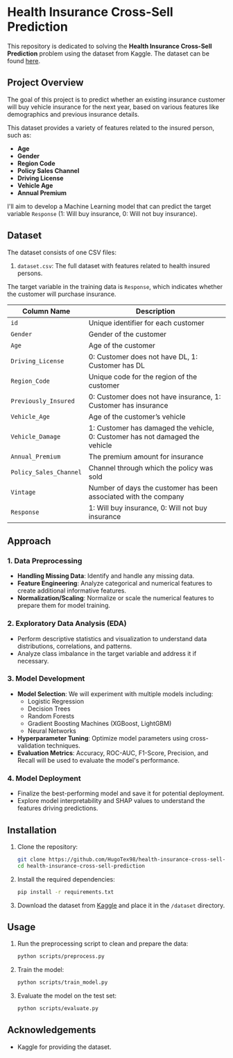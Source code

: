 # Health Insurance Cross-Sell Prediction

This repository is dedicated to solving the **Health Insurance Cross-Sell Prediction** problem using the dataset from Kaggle. The dataset can be found [here](https://www.kaggle.com/datasets/anmolkumar/health-insurance-cross-sell-prediction). 

## Project Overview

The goal of this project is to predict whether an existing insurance customer will buy vehicle insurance for the next year, based on various features like demographics and previous insurance details.

This dataset provides a variety of features related to the insured person, such as:

- **Age**
- **Gender**
- **Region Code**
- **Policy Sales Channel**
- **Driving License**
- **Vehicle Age**
- **Annual Premium** 

I'll aim to develop a Machine Learning model that can predict the target variable `Response` (1: Will buy insurance, 0: Will not buy insurance).

## Dataset

The dataset consists of one CSV files:

1. `dataset.csv`: The full dataset with features related to health insured persons.

The target variable in the training data is `Response`, which indicates whether the customer will purchase insurance.

| Column Name          | Description                                              |
|----------------------|----------------------------------------------------------|
| `id`                 | Unique identifier for each customer                      |
| `Gender`             | Gender of the customer                                   |
| `Age`                | Age of the customer                                      |
| `Driving_License`    | 0: Customer does not have DL, 1: Customer has DL         |
| `Region_Code`        | Unique code for the region of the customer                |
| `Previously_Insured` | 0: Customer does not have insurance, 1: Customer has insurance |
| `Vehicle_Age`        | Age of the customer’s vehicle                            |
| `Vehicle_Damage`     | 1: Customer has damaged the vehicle, 0: Customer has not damaged the vehicle |
| `Annual_Premium`     | The premium amount for insurance                         |
| `Policy_Sales_Channel`| Channel through which the policy was sold               |
| `Vintage`            | Number of days the customer has been associated with the company |
| `Response`           | 1: Will buy insurance, 0: Will not buy insurance         |

## Approach

### 1. Data Preprocessing
- **Handling Missing Data**: Identify and handle any missing data.
- **Feature Engineering**: Analyze categorical and numerical features to create additional informative features.
- **Normalization/Scaling**: Normalize or scale the numerical features to prepare them for model training.
  
### 2. Exploratory Data Analysis (EDA)
- Perform descriptive statistics and visualization to understand data distributions, correlations, and patterns.
- Analyze class imbalance in the target variable and address it if necessary.

### 3. Model Development
- **Model Selection**: We will experiment with multiple models including:
    - Logistic Regression
    - Decision Trees
    - Random Forests
    - Gradient Boosting Machines (XGBoost, LightGBM)
    - Neural Networks
- **Hyperparameter Tuning**: Optimize model parameters using cross-validation techniques.
- **Evaluation Metrics**: Accuracy, ROC-AUC, F1-Score, Precision, and Recall will be used to evaluate the model's performance.

### 4. Model Deployment
- Finalize the best-performing model and save it for potential deployment.
- Explore model interpretability and SHAP values to understand the features driving predictions.

## Installation

1. Clone the repository:
    ```bash
    git clone https://github.com/HugoTex98/health-insurance-cross-sell-prediction.git
    cd health-insurance-cross-sell-prediction
    ```

2. Install the required dependencies:
    ```bash
    pip install -r requirements.txt
    ```

3. Download the dataset from [Kaggle](https://www.kaggle.com/datasets/anmolkumar/health-insurance-cross-sell-prediction?resource=download&select=train.csv) and place it in the `/dataset` directory.

## Usage

1. Run the preprocessing script to clean and prepare the data:
    ```bash
    python scripts/preprocess.py
    ```

2. Train the model:
    ```bash
    python scripts/train_model.py
    ```

3. Evaluate the model on the test set:
    ```bash
    python scripts/evaluate.py
    ```

## Acknowledgements

- Kaggle for providing the dataset.
